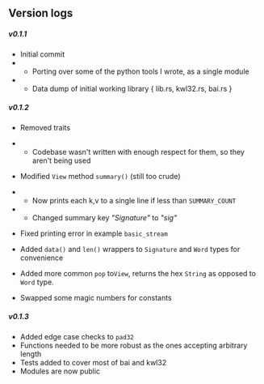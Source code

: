 
## Version logs 

##### v0.1.1 
- Initial commit
- - Porting over some of the python tools I wrote, as a single module
- - Data dump of initial working library { lib.rs, kwl32.rs, bai.rs }

##### v0.1.2 
- Removed traits
- - Codebase wasn't written with enough respect for them, so they aren't being used

- Modified `View` method `summary()` (still too crude)
- - Now prints each k,v to a single line if less than `SUMMARY_COUNT`
- - Changed summary key _"Signature"_ to _"sig"_

- Fixed printing error in example `basic_stream`

- Added `data()` and `len()` wrappers to `Signature` and  `Word` types for convenience
- Added more common `pop` to`View`, returns the hex `String` as opposed to `Word` type. 
- Swapped some magic numbers for constants

##### v0.1.3
- Added edge case checks to `pad32` 
- Functions needed to be more robust as the ones accepting arbitrary length 
- Tests added to cover most of bai and kwl32
- Modules are now public

